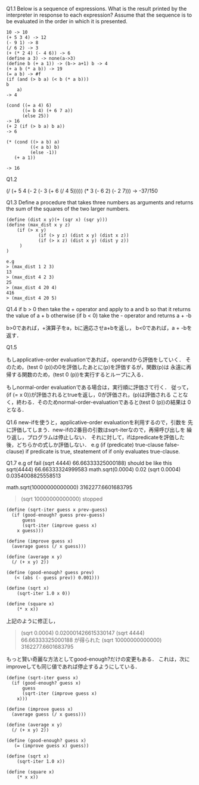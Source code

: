 Q1.1 Below is a sequence of expressions. What is the result printed by the interpreter in response to each expression? Assume that the sequence is to be evaluated in the order in which it is presented.


```
10 -> 10
(+ 5 3 4) -> 12
(- 9 1) -> 8
(/ 6 2) -> 3
(+ (* 2 4) (- 4 6)) -> 6
(define a 3) -> none(a->3)
(define b (+ a 1)) -> (b-> a+1) b -> 4
(+ a b (* a b)) -> 19
(= a b) -> #f
(if (and (> b a) (< b (* a b)))  
b
    a)
-> 4

(cond ((= a 4) 6)
      ((= b 4) (+ 6 7 a))
      (else 25))
-> 16 
(+ 2 (if (> b a) b a))
-> 6

(* (cond ((> a b) a)
         ((< a b) b)
         (else -1))
   (+ a 1))

-> 16
```

Q1.2

(/ (+ 5 4 (- 2 (- 3 (+ 6 (/ 4 5))))) (* 3 (- 6 2) (- 2 7)))
-> -37/150

Q1.3
Define a procedure that takes three numbers as arguments and returns the sum of the squares of the two larger numbers.


```
(define (dist x y)(+ (sqr x) (sqr y)))
(define (max_dist x y z)
    (if (> x y)
            (if (> y z) (dist x y) (dist x z))
            (if (> x z) (dist x y) (dist y z))
     )
)

e.g
> (max_dist 1 2 3)
13
> (max_dist 4 2 3)
25
> (max_dist 4 20 4)
416
> (max_dist 4 20 5)
```

Q1.4
if b > 0 then take the + operator and apply to a and b 
so that it returns the value of a + b
otherwise (if b < 0)  take the - operator and returns a + -b

b>0であれば，+演算子をa，bに適応させa+bを返し，
b<0であれば，a + -bを返す．

Q1.5

もしapplicative-order evaluationであれば，operandから評価をしていく．
そのため，(test 0 (p))の0を評価したあとに(p)を評価するが，関数(p)は
永遠に再帰する関数のため，(test 0 (p))を実行するとループに入る．

もしnormal-order evaluationである場合は，実行順に評価さて行く．
従って，(if (= x 0))が評価されるとtrueを返し，0が評価され，(p)は評価される
ことなく，終わる．そのためnormal-order-evaluationであると(test 0 (p))の結果は
0となる．

Q1.6
new-ifを使うと，applicative-order evaluationを利用するので，引数を
先に評価してしまう．new-ifの2番目の引数はsqrt-iterなので，再帰呼び出しを
繰り返し，プログラムは停止しない．
それに対して，ifはpredicateを評価した後，どちらかの式しか評価しない．
e.g (if (predicate) true-clause false-clause)
if predicate is true, steatement of if only evaluates true-clause.

Q1.7
e.g of fail
(sqrt 4444)
66.66333325000188)
should be like this
sqrt(4444)
66.66333324999583
math.sqrt(0.0004)
0.02
(sqrt 0.0004)
0.0354008825558513

math.sqrt(10000000000000)
3162277.6601683795
> (sqrt 10000000000000)
stopped
```
(define (sqrt-iter guess x prev-guess)
  (if (good-enough? guess prev-guess)
      guess
      (sqrt-iter (improve guess x)
    x guess)))

(define (improve guess x)
  (average guess (/ x guess)))

(define (average x y)
  (/ (+ x y) 2))

(define (good-enough? guess prev)
   (< (abs (- guess prev)) 0.001)))

(define (sqrt x)
    (sqrt-iter 1.0 x 0))

(define (square x)
    (* x x))
```
上記のように修正し，
> (sqrt 0.0004)
0.020001426615330147
> (sqrt 4444)
66.66333325000188
が得られた
> (sqrt 10000000000000)
3162277.6601683795

もっと賢い奇麗な方法としてgood-enough?だけの変更もある．
これは，次にimproveしても同じ値であれば停止するようにしている．
```
(define (sqrt-iter guess x)
  (if (good-enough? guess x)
      guess
      (sqrt-iter (improve guess x)
    x)))

(define (improve guess x)
  (average guess (/ x guess)))

(define (average x y)
  (/ (+ x y) 2))

(define (good-enough? guess x)
   (= (improve guess x) guess))

(define (sqrt x)
    (sqrt-iter 1.0 x))

(define (square x)
    (* x x))
```

